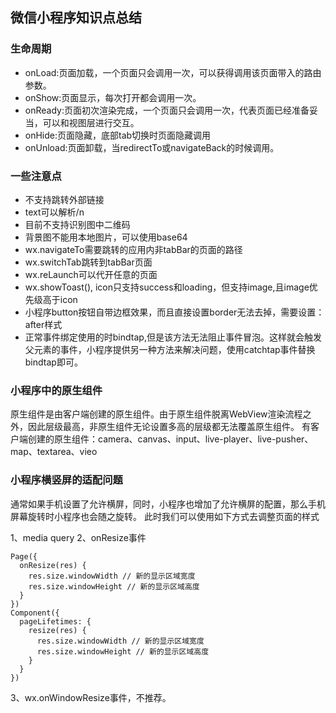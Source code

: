 ## 微信小程序知识点总结

### 生命周期

* onLoad:页面加载，一个页面只会调用一次，可以获得调用该页面带入的路由参数。
* onShow:页面显示，每次打开都会调用一次。
* onReady:页面初次渲染完成，一个页面只会调用一次，代表页面已经准备妥当，可以和视图层进行交互。
* onHide:页面隐藏，底部tab切换时页面隐藏调用
* onUnload:页面卸载，当redirectTo或navigateBack的时候调用。

### 一些注意点

* 不支持跳转外部链接
* text可以解析/n
* 目前不支持识别图中二维码
* 背景图不能用本地图片，可以使用base64
* wx.navigateTo需要跳转的应用内非tabBar的页面的路径
* wx.switchTab跳转到tabBar页面
* wx.reLaunch可以代开任意的页面
* wx.showToast(), icon只支持success和loading，但支持image,且image优先级高于icon
* 小程序button按钮自带边框效果，而且直接设置border无法去掉，需要设置：after样式
* 正常事件绑定使用的时bindtap,但是该方法无法阻止事件冒泡。这样就会触发父元素的事件，小程序提供另一种方法来解决问题，使用catchtap事件替换bindtap即可。

### 小程序中的原生组件

原生组件是由客户端创建的原生组件。由于原生组件脱离WebView渲染流程之外，因此层级最高，非原生组件无论设置多高的层级都无法覆盖原生组件。
有客户端创建的原生组件：camera、canvas、input、live-player、live-pusher、map、textarea、vieo

### 小程序横竖屏的适配问题
通常如果手机设置了允许横屏，同时，小程序也增加了允许横屏的配置，那么手机屏幕旋转时小程序也会随之旋转。
此时我们可以使用如下方式去调整页面的样式

1、media query
2、onResize事件

```
Page({
  onResize(res) {
    res.size.windowWidth // 新的显示区域宽度
    res.size.windowHeight // 新的显示区域高度
  }
})
Component({
  pageLifetimes: {
    resize(res) {
      res.size.windowWidth // 新的显示区域宽度
      res.size.windowHeight // 新的显示区域高度
    }
  }
})
```

3、wx.onWindowResize事件，不推荐。